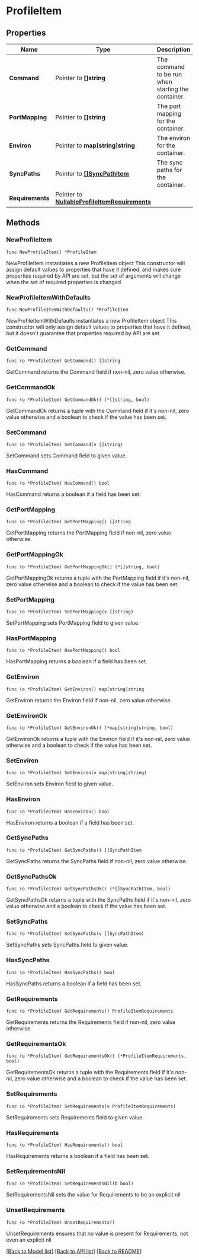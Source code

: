 # ProfileItem

## Properties

Name | Type | Description | Notes
------------ | ------------- | ------------- | -------------
**Command** | Pointer to **[]string** | The command to be run when starting the container. | [optional] [readonly] 
**PortMapping** | Pointer to **[]string** | The port mapping for the container. | [optional] [readonly] 
**Environ** | Pointer to **map[string]string** | The environ for the container. | [optional] [readonly] 
**SyncPaths** | Pointer to [**[]SyncPathItem**](SyncPathItem.md) | The sync paths for the container. | [optional] [readonly] 
**Requirements** | Pointer to [**NullableProfileItemRequirements**](ProfileItemRequirements.md) |  | [optional] 

## Methods

### NewProfileItem

`func NewProfileItem() *ProfileItem`

NewProfileItem instantiates a new ProfileItem object
This constructor will assign default values to properties that have it defined,
and makes sure properties required by API are set, but the set of arguments
will change when the set of required properties is changed

### NewProfileItemWithDefaults

`func NewProfileItemWithDefaults() *ProfileItem`

NewProfileItemWithDefaults instantiates a new ProfileItem object
This constructor will only assign default values to properties that have it defined,
but it doesn't guarantee that properties required by API are set

### GetCommand

`func (o *ProfileItem) GetCommand() []string`

GetCommand returns the Command field if non-nil, zero value otherwise.

### GetCommandOk

`func (o *ProfileItem) GetCommandOk() (*[]string, bool)`

GetCommandOk returns a tuple with the Command field if it's non-nil, zero value otherwise
and a boolean to check if the value has been set.

### SetCommand

`func (o *ProfileItem) SetCommand(v []string)`

SetCommand sets Command field to given value.

### HasCommand

`func (o *ProfileItem) HasCommand() bool`

HasCommand returns a boolean if a field has been set.

### GetPortMapping

`func (o *ProfileItem) GetPortMapping() []string`

GetPortMapping returns the PortMapping field if non-nil, zero value otherwise.

### GetPortMappingOk

`func (o *ProfileItem) GetPortMappingOk() (*[]string, bool)`

GetPortMappingOk returns a tuple with the PortMapping field if it's non-nil, zero value otherwise
and a boolean to check if the value has been set.

### SetPortMapping

`func (o *ProfileItem) SetPortMapping(v []string)`

SetPortMapping sets PortMapping field to given value.

### HasPortMapping

`func (o *ProfileItem) HasPortMapping() bool`

HasPortMapping returns a boolean if a field has been set.

### GetEnviron

`func (o *ProfileItem) GetEnviron() map[string]string`

GetEnviron returns the Environ field if non-nil, zero value otherwise.

### GetEnvironOk

`func (o *ProfileItem) GetEnvironOk() (*map[string]string, bool)`

GetEnvironOk returns a tuple with the Environ field if it's non-nil, zero value otherwise
and a boolean to check if the value has been set.

### SetEnviron

`func (o *ProfileItem) SetEnviron(v map[string]string)`

SetEnviron sets Environ field to given value.

### HasEnviron

`func (o *ProfileItem) HasEnviron() bool`

HasEnviron returns a boolean if a field has been set.

### GetSyncPaths

`func (o *ProfileItem) GetSyncPaths() []SyncPathItem`

GetSyncPaths returns the SyncPaths field if non-nil, zero value otherwise.

### GetSyncPathsOk

`func (o *ProfileItem) GetSyncPathsOk() (*[]SyncPathItem, bool)`

GetSyncPathsOk returns a tuple with the SyncPaths field if it's non-nil, zero value otherwise
and a boolean to check if the value has been set.

### SetSyncPaths

`func (o *ProfileItem) SetSyncPaths(v []SyncPathItem)`

SetSyncPaths sets SyncPaths field to given value.

### HasSyncPaths

`func (o *ProfileItem) HasSyncPaths() bool`

HasSyncPaths returns a boolean if a field has been set.

### GetRequirements

`func (o *ProfileItem) GetRequirements() ProfileItemRequirements`

GetRequirements returns the Requirements field if non-nil, zero value otherwise.

### GetRequirementsOk

`func (o *ProfileItem) GetRequirementsOk() (*ProfileItemRequirements, bool)`

GetRequirementsOk returns a tuple with the Requirements field if it's non-nil, zero value otherwise
and a boolean to check if the value has been set.

### SetRequirements

`func (o *ProfileItem) SetRequirements(v ProfileItemRequirements)`

SetRequirements sets Requirements field to given value.

### HasRequirements

`func (o *ProfileItem) HasRequirements() bool`

HasRequirements returns a boolean if a field has been set.

### SetRequirementsNil

`func (o *ProfileItem) SetRequirementsNil(b bool)`

 SetRequirementsNil sets the value for Requirements to be an explicit nil

### UnsetRequirements
`func (o *ProfileItem) UnsetRequirements()`

UnsetRequirements ensures that no value is present for Requirements, not even an explicit nil

[[Back to Model list]](../README.md#documentation-for-models) [[Back to API list]](../README.md#documentation-for-api-endpoints) [[Back to README]](../README.md)


